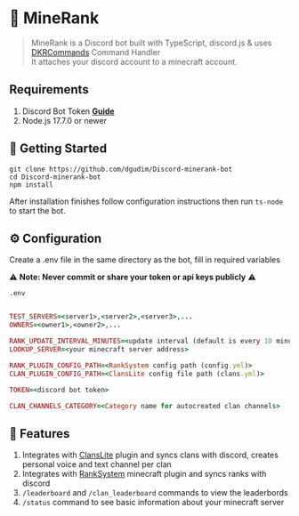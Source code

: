 # 🤖 MineRank

> MineRank is a Discord bot built with TypeScript, discord.js & uses [DKRCommands](https://github.com/karelkryda/DKRCommands) Command Handler <br>
> It attaches your discord account to a minecraft account.

## Requirements

1. Discord Bot Token **[Guide](https://discordjs.guide/preparations/setting-up-a-bot-application.html#creating-your-bot)**  
2. Node.js 17.7.0 or newer

## 🚀 Getting Started

```shell
git clone https://github.com/dgudim/Discord-minerank-bot
cd Discord-minerank-bot
npm install
```

After installation finishes follow configuration instructions then run `ts-node` to start the bot.

## ⚙️ Configuration

Create a .env file in the same directory as the bot, fill in required variables

⚠️ **Note: Never commit or share your token or api keys publicly** ⚠️

`.env`
```ruby

TEST_SERVERS=<server1>,<server2>,<server3>,...
OWNERS=<owner1>,<owner2>,...

RANK_UPDATE_INTERVAL_MINUTES=<update interval (default is every 10 minutes)>
LOOKUP_SERVER=<your minecraft server address>

RANK_PLUGIN_CONFIG_PATH=<RankSystem config path (config.yml)>
CLAN_PLUGIN_CONFIG_PATH=<ClansLite config file path (clans.yml)>

TOKEN=<discord bot token>

CLAN_CHANNELS_CATEGORY=<Category name for autocreated clan channels>
```

## 📝 Features
  1. Integrates with [ClansLite](https://www.spigotmc.org/resources/clanslite-1-19-support.97163/) plugin and syncs clans with discord, creates personal voice and text channel per clan
  2. Integrates with [RankSystem](https://github.com/HSBEST13/RankSystem) minecraft plugin and syncs ranks with discord
  3. `/leaderboard` and `/clan_leaderboard` commands to view the leaderbords
  4. `/status` command to see basic information about your minecraft server
